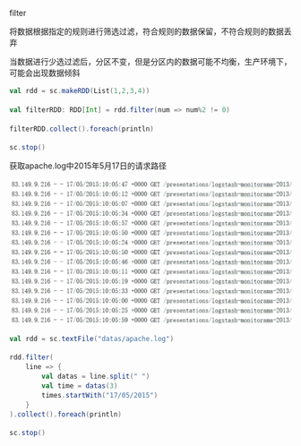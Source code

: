 filter

将数据根据指定的规则进行筛选过滤，符合规则的数据保留，不符合规则的数据丢弃

当数据进行少选过滤后，分区不变，但是分区内的数据可能不均衡，生产环境下，可能会出现数据倾斜



~~~scala
val rdd = sc.makeRDD(List(1,2,3,4))

val filterRDD: RDD[Int] = rdd.filter(num => num%2 != 0)

filterRDD.collect().foreach(println)

sc.stop()

~~~



获取apache.log中2015年5月17日的请求路径

![image-20210314124309022](../../$image/image-20210314124309022.png)

~~~scala
val rdd = sc.textFile("datas/apache.log")

rdd.filter(
	line => {
        val datas = line.split(" ")
        val time = datas(3)
        times.startWith("17/05/2015")
    }
).collect().foreach(println)

sc.stop()
~~~
